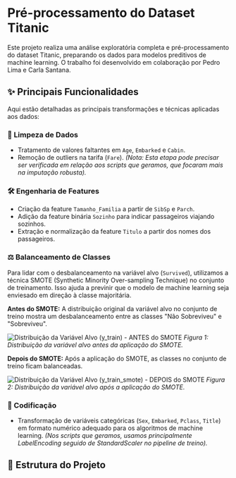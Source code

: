 # Pré-processamento do Dataset Titanic

Este projeto realiza uma análise exploratória completa e pré-processamento do dataset Titanic, preparando os dados para modelos preditivos de machine learning. O trabalho foi desenvolvido em colaboração por Pedro Lima e Carla Santana.

## ✨ Principais Funcionalidades

Aqui estão detalhadas as principais transformações e técnicas aplicadas aos dados:

### 🧹 Limpeza de Dados
* Tratamento de valores faltantes em `Age`, `Embarked` e `Cabin`.
* Remoção de outliers na tarifa (`Fare`). *(Nota: Esta etapa pode precisar ser verificada em relação aos scripts que geramos, que focaram mais na imputação robusta).*

### 🛠️ Engenharia de Features
* Criação da feature `Tamanho_Familia` a partir de `SibSp` e `Parch`.
* Adição da feature binária `Sozinho` para indicar passageiros viajando sozinhos.
* Extração e normalização da feature `Titulo` a partir dos nomes dos passageiros.

### ⚖️ Balanceamento de Classes
Para lidar com o desbalanceamento na variável alvo (`Survived`), utilizamos a técnica SMOTE (Synthetic Minority Over-sampling Technique) no conjunto de treinamento. Isso ajuda a previnir que o modelo de machine learning seja enviesado em direção à classe majoritária.

**Antes do SMOTE:**
A distribuição original da variável alvo no conjunto de treino mostra um desbalanceamento entre as classes "Não Sobreviveu" e "Sobreviveu".

![Distribuição da Variável Alvo (y_train) - ANTES do SMOTE](assets/images/distribuicao_antes_smote.png)
*Figura 1: Distribuição da variável alvo antes da aplicação do SMOTE.*

**Depois do SMOTE:**
Após a aplicação do SMOTE, as classes no conjunto de treino ficam balanceadas.

![Distribuição da Variável Alvo (y_train_smote) - DEPOIS do SMOTE](assets/images/distribuicao_depois_smote.png)
*Figura 2: Distribuição da variável alvo após a aplicação do SMOTE.*

### 🔡 Codificação
* Transformação de variáveis categóricas (`Sex`, `Embarked`, `Pclass`, `Title`) em formato numérico adequado para os algoritmos de machine learning. *(Nos scripts que geramos, usamos principalmente LabelEncoding seguido de StandardScaler no pipeline de treino).*

## 📁 Estrutura do Projeto
